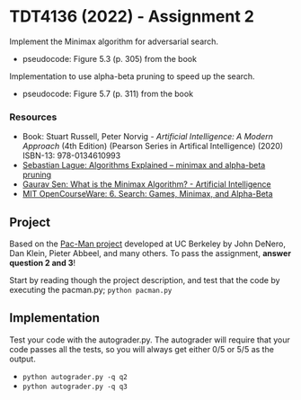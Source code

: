 # TDT4136 (2022) - Assignment 2
Implement the Minimax algorithm for adversarial search.
- pseudocode: Figure 5.3 (p. 305) from the book

Implementation to use alpha-beta pruning to speed up the search.
- pseudocode: Figure 5.7 (p. 311) from the book

### Resources
- Book: Stuart Russell, Peter Norvig - *Artificial Intelligence: A Modern Approach* (4th Edition) (Pearson Series in Artifical Intelligence) (2020)
<br>ISBN-13: 978-0134610993
- [Sebastian Lague: Algorithms Explained – minimax and alpha-beta pruning](https://youtu.be/l-hh51ncgDI)
- [Gaurav Sen: What is the Minimax Algorithm? - Artificial Intelligence](https://youtu.be/KU9Ch59-4vw)
- [MIT OpenCourseWare: 6. Search: Games, Minimax, and Alpha-Beta](https://youtu.be/STjW3eH0Cik)



## Project
Based on the [Pac-Man project](https://inst.eecs.berkeley.edu/~cs188/su21/project2/) developed at UC Berkeley by John DeNero, Dan Klein, Pieter Abbeel, and many others. 
To pass the assignment, **answer question 2 and 3**!

Start by reading though the project description, and test that the code by executing the pacman.py; `python pacman.py`

## Implementation
Test your code with the autograder.py. The autograder will require that your code passes all the tests, so you will always get either 0/5 or 5/5 as the output.
- `python autograder.py -q q2`
- `python autograder.py -q q3`

